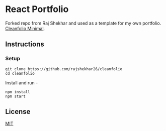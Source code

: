 # React Portfolio

Forked repo from Raj Shekhar and used as a template for my own portfolio. [Cleanfolio Minimal](https://github.com/rajshekhar26/cleanfolio-minimal).

## Instructions

### Setup

```shell
git clone https://github.com/rajshekhar26/cleanfolio
cd cleanfolio
```

Install and run -

```shell
npm install
npm start
```

## License

[MIT](https://choosealicense.com/licenses/mit/)
